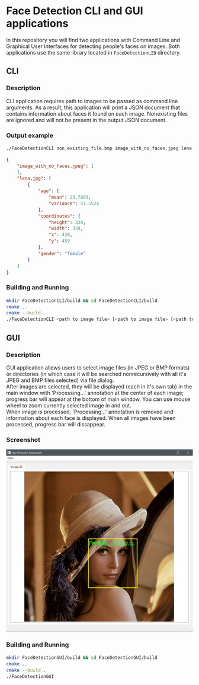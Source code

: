 # Face Detection CLI and GUI applications

In this repository you will find two applications with Command Line and Graphical User Interfaces for detecting people's faces on images. Both applications use the same library located in `FaceDetectionLIB` directory.

## CLI

### Description
CLI application requires path to images to be passed as command line arguments. As a result, this application will print a JSON document that contains information about faces it found on each image. Nonexisting files are ignored and will not be present in the output JSON document.

### Output example

```bash
./FaceDetectionCLI non_existing_file.bmp image_with_no_faces.jpeg lena.jpg 
```
```json
{
    "image_with_no_faces.jpeg": [
    ],
    "lena.jpg": [
        {
            "age": {
                "mean": 23.7863,
                "variance": 51.5524
            },
            "coordinates": {
                "height": 334,
                "width": 334,
                "x": 438,
                "y": 459
            },
            "gender": "female"
        }
    ]
}
```

### Building and Running

```bash
mkdir FaceDetectionCLI/build && cd FaceDetectionCLI/build
cmake ..
cmake --build .
./FaceDetectionCLI <path to image file> [<path to image file> [<path to image file> [...]]]
```

## GUI

### Description

GUI application allows users to select image files (in JPEG or BMP formats) or directories (in which case it will be searched nonrecursively with all it's JPEG and BMP files selected) via file dialog.  
After images are selected, they will be displayed (each in it's own tab) in the main window with 'Processing...' annotation at the center of each image; progress bar will appear at the bottom of main window. You can use mouse wheel to zoom currently selected image in and out.  
When image is processed, 'Processing...' annotation is removed and information about each face is displayed. When all images have been processed, progress bar will dissappear.

### Screenshot
![](screenshot.png)

### Building and Running

```bash
mkdir FaceDetectionGUI/build && cd FaceDetectionGUI/build
cmake ..
cmake --build .
./FaceDetectionGUI
```
